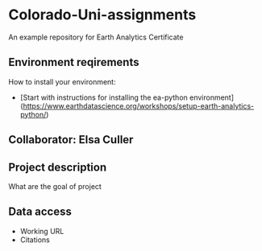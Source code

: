 # Colorado-Uni-assignments
An example repository for Earth Analytics Certificate

## Environment reqirements
How to install your environment:
* [Start with instructions for installing the ea-python environment] (https://www.earthdatascience.org/workshops/setup-earth-analytics-python/)


## Collaborator: Elsa Culler

## Project description
What are the goal of project


## Data access
* Working URL
* Citations

